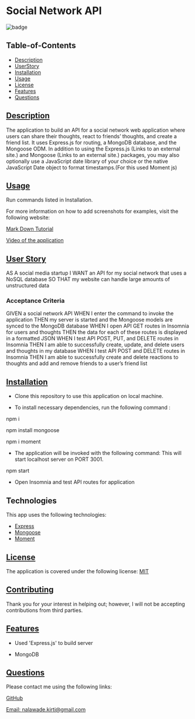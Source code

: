 # Social Network API

![badge](https://img.shields.io/badge/license-MIT-blue)

## Table-of-Contents

- [Description](#description)
- [UserStory](#user-story)
- [Installation](#installation)
- [Usage](#usage)
- [License](#license)
- [Features](#features)
- [Questions](#questions)

## [Description](#table-of-contents)

The application to build an API for a social network web application where users can share their thoughts, react to friends’ thoughts, and create a friend list. It uses Express.js for routing, a MongoDB database, and the Mongoose ODM. In addition to using the Express.js (Links to an external site.) and Mongoose (Links to an external site.) packages, you may also optionally use a JavaScript date library of your choice or the native JavaScript Date object to format timestamps.(For this used Moment js)

## [Usage](#table-of-contents)

Run commands listed in Installation.

For more information on how to add screenshots for examples, visit the following website:

[Mark Down Tutorial](https://agea.github.io/tutorial.md/)

[Video of the application](https://drive.google.com/file/d/158cSq_o1dkIcdozZF2hQGm9K9RMhwxc7/view)

## [User Story](#table-of-contents)

AS A social media startup
I WANT an API for my social network that uses a NoSQL database
SO THAT my website can handle large amounts of unstructured data

### Acceptance Criteria

GIVEN a social network API
WHEN I enter the command to invoke the application
THEN my server is started and the Mongoose models are synced to the MongoDB database
WHEN I open API GET routes in Insomnia for users and thoughts
THEN the data for each of these routes is displayed in a formatted JSON
WHEN I test API POST, PUT, and DELETE routes in Insomnia
THEN I am able to successfully create, update, and delete users and thoughts in my database
WHEN I test API POST and DELETE routes in Insomnia
THEN I am able to successfully create and delete reactions to thoughts and add and remove friends to a user’s friend list

## [Installation](#table-of-contents)

- Clone this repository to use this application on local machine.

- To install necessary dependencies, run the following command :

npm i

npm install mongoose

npm i moment

- The application will be invoked with the following command: This will start localhost server on PORT 3001.

npm start

- Open Insomnia and test API routes for application

## Technologies

This app uses the following technologies:

- [Express](https://www.npmjs.com/package/express)
- [Mongoose](https://www.mongoosejs.com/package/mongoose)
- [Moment](https://momentjs.com/)

## [License](#table-of-contents)

The application is covered under the following license:
[MIT](https://choosealicense.com/licenses/MIT)

## [Contributing](#table-of-contents)

Thank you for your interest in helping out; however, I will not be accepting contributions from third parties.

## [Features](#table-of-contents)

- Used 'Express.js' to build server

- MongoDB

## [Questions](#table-of-contents)

Please contact me using the following links:

[GitHub](https://github.com/nkirti28)

[Email: nalawade.kirti@gmail.com](mailto:nalawade.kirti@gmail.com)
